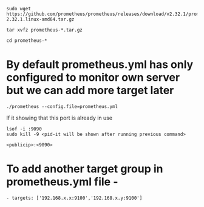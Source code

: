 ```
sudo wget https://github.com/prometheus/prometheus/releases/download/v2.32.1/prometheus-2.32.1.linux-amd64.tar.gz
``` 
``` 
tar xvfz prometheus-*.tar.gz
``` 
``` 
cd prometheus-*
``` 
# By default prometheus.yml has only configured to monitor own server but we can add more target later
``` 
./prometheus --config.file=prometheus.yml
```
If it showing that this port is already in use
 ```
 lsof -i :9090
 sudo kill -9 <pid-it will be shown after running previous command>
 ```
```
<publicip>:<9090>
```

# To add another target group in prometheus.yml file -
```
- targets: ['192.168.x.x:9100','192.168.x.y:9100']
```

